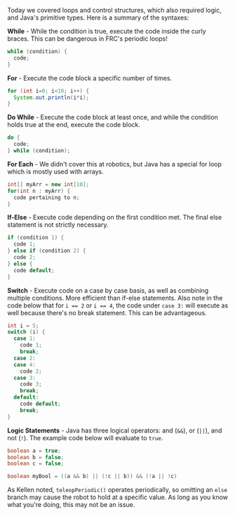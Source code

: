Today we covered loops and control structures, which also required logic, and Java's primitive types. Here is a summary of the syntaxes:

**While** - While the condition is true, execute the code inside the curly braces. This can be dangerous in FRC's periodic loops!
```java
while (condition) {
  code;
}
```

**For** - Execute the code block a specific number of times.
```java
for (int i=0; i<10; i++) {
  System.out.println(i*i);
}
```

**Do While** - Execute the code block at least once, and while the condition holds true at the end, execute the code block.
```java
do {
  code;
} while (condition);
```

**For Each** - We didn't cover this at robotics, but Java has a special for loop which is mostly used with arrays.
```java
int[] myArr = new int[10];
for(int n : myArr) {
  code pertaining to n;
}
```

**If-Else** - Execute code depending on the first condition met. The final else statement is not strictly necessary.
```java
if (condition 1) {
  code 1;
} else if (condition 2) {
  code 2;
} else {
  code default;
}
```

**Switch** - Execute code on a case by case basis, as well as combining multiple conditions. More efficient than if-else statements. Also note in the code below that for `i == 2` or `i == 4`, the code under `case 3:` will execute as well because there's no break statement. This can be advantageous.
```java
int i = 5;
switch (i) {
  case 1:
    code 1;
    break;
  case 2:
  case 4:
    code 2;
  case 3:
    code 3;
    break;
  default:
    code default;
    break;
}
```

**Logic Statements** - Java has three logical operators: and (`&&`), or (`||`), and not (`!`). The example code below will evaluate to `true`.
```java
boolean a = true;
boolean b = false;
boolean c = false;

boolean myBool = ((a && b) || (!c || b)) && (!a || !c)
```

As Kellen noted, `teleopPeriodic()` operates periodically, so omitting an `else` branch may cause the robot to hold at a specific value. As long as you know what you're doing, this may not be an issue.
